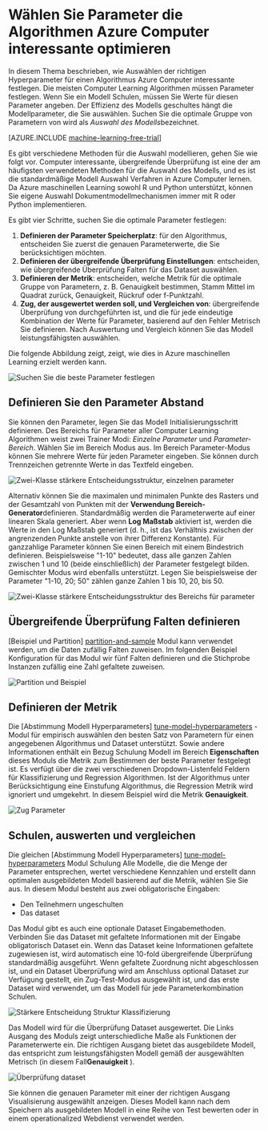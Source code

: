 <properties
    pageTitle="Wählen Sie Parameter Optimieren Ihrer Algorithmen Azure Computer interessante | Microsoft Azure"
    description="Erläutert, wie die optimale Parameter für einen Algorithmus Azure Computer interessante festlegen aus."
    services="machine-learning"
    documentationCenter=""
    authors="bradsev"
    manager="jhubbard"
    editor="cgronlun"/>

<tags
    ms.service="machine-learning"
    ms.workload="data-services"
    ms.tgt_pltfrm="na"
    ms.devlang="na"
    ms.topic="article"
    ms.date="09/12/2016"
    ms.author="bradsev" />


# <a name="choose-parameters-to-optimize-your-algorithms-in-azure-machine-learning"></a>Wählen Sie Parameter die Algorithmen Azure Computer interessante optimieren

In diesem Thema beschrieben, wie Auswählen der richtigen Hyperparameter für einen Algorithmus Azure Computer interessante festlegen. Die meisten Computer Learning Algorithmen müssen Parameter festlegen. Wenn Sie ein Modell Schulen, müssen Sie Werte für diesen Parameter angeben. Der Effizienz des Modells geschultes hängt die Modellparameter, die Sie auswählen. Suchen Sie die optimale Gruppe von Parametern von wird als *Auswahl des Modells*bezeichnet.

[AZURE.INCLUDE [machine-learning-free-trial](../../includes/machine-learning-free-trial.md)]

Es gibt verschiedene Methoden für die Auswahl modellieren, gehen Sie wie folgt vor. Computer interessante, übergreifende Überprüfung ist eine der am häufigsten verwendeten Methoden für die Auswahl des Modells, und es ist die standardmäßige Modell Auswahl Verfahren in Azure Computer lernen. Da Azure maschinellen Learning sowohl R und Python unterstützt, können Sie eigene Auswahl Dokumentmodellmechanismen immer mit R oder Python implementieren.

Es gibt vier Schritte, suchen Sie die optimale Parameter festlegen:

1.  **Definieren der Parameter Speicherplatz**: für den Algorithmus, entscheiden Sie zuerst die genauen Parameterwerte, die Sie berücksichtigen möchten.
2.  **Definieren der übergreifende Überprüfung Einstellungen**: entscheiden, wie übergreifende Überprüfung Falten für das Dataset auswählen.
3.  **Definieren der Metrik**: entscheiden, welche Metrik für die optimale Gruppe von Parametern, z. B. Genauigkeit bestimmen, Stamm Mittel im Quadrat zurück, Genauigkeit, Rückruf oder f-Punktzahl.
4.  **Zug, der ausgewertet werden soll, und Vergleichen von**: übergreifende Überprüfung von durchgeführten ist, und die für jede eindeutige Kombination der Werte für Parameter, basierend auf den Fehler Metrisch Sie definieren. Nach Auswertung und Vergleich können Sie das Modell leistungsfähigsten auswählen.

Die folgende Abbildung zeigt, zeigt, wie dies in Azure maschinellen Learning erzielt werden kann.

![Suchen Sie die beste Parameter festlegen](./media/machine-learning-algorithm-parameters-optimize/fig1.png)

## <a name="define-the-parameter-space"></a>Definieren Sie den Parameter Abstand
Sie können den Parameter, legen Sie das Modell Initialisierungsschritt definieren. Des Bereichs für Parameter aller Computer Learning Algorithmen weist zwei Trainer Modi: *Einzelne Parameter* und *Parameter-Bereich*. Wählen Sie im Bereich Modus aus. Im Bereich Parameter-Modus können Sie mehrere Werte für jeden Parameter eingeben. Sie können durch Trennzeichen getrennte Werte in das Textfeld eingeben.

![Zwei-Klasse stärkere Entscheidungsstruktur, einzelnen parameter](./media/machine-learning-algorithm-parameters-optimize/fig2.png)

 Alternativ können Sie die maximalen und minimalen Punkte des Rasters und der Gesamtzahl von Punkten mit der **Verwendung Bereich-Generator**definieren. Standardmäßig werden die Parameterwerte auf einer linearen Skala generiert. Aber wenn **Log Maßstab** aktiviert ist, werden die Werte in den Log Maßstab generiert (d. h., ist das Verhältnis zwischen der angrenzenden Punkte anstelle von ihrer Differenz Konstante). Für ganzzahlige Parameter können Sie einen Bereich mit einem Bindestrich definieren. Beispielsweise "1-10" bedeutet, dass alle ganzen Zahlen zwischen 1 und 10 (beide einschließlich) der Parameter festgelegt bilden. Gemischter Modus wird ebenfalls unterstützt. Legen Sie beispielsweise der Parameter "1-10, 20; 50" zählen ganze Zahlen 1 bis 10, 20, bis 50.

![Zwei-Klasse stärkere Entscheidungsstruktur des Bereichs für parameter](./media/machine-learning-algorithm-parameters-optimize/fig3.png)

## <a name="define-cross-validation-folds"></a>Übergreifende Überprüfung Falten definieren
[Beispiel und Partition] [ partition-and-sample] Modul kann verwendet werden, um die Daten zufällig Falten zuweisen. Im folgenden Beispiel Konfiguration für das Modul wir fünf Falten definieren und die Stichprobe Instanzen zufällig eine Zahl gefaltete zuweisen.

![Partition und Beispiel](./media/machine-learning-algorithm-parameters-optimize/fig4.png)


## <a name="define-the-metric"></a>Definieren der Metrik
Die [Abstimmung Modell Hyperparameters] [ tune-model-hyperparameters] -Modul für empirisch auswählen den besten Satz von Parametern für einen angegebenen Algorithmus und Dataset unterstützt. Sowie andere Informationen enthält ein Bezug Schulung Modell im Bereich **Eigenschaften** dieses Moduls die Metrik zum Bestimmen der beste Parameter festgelegt ist. Es verfügt über die zwei verschiedenen Dropdown-Listenfeld Feldern für Klassifizierung und Regression Algorithmen. Ist der Algorithmus unter Berücksichtigung eine Einstufung Algorithmus, die Regression Metrik wird ignoriert und umgekehrt. In diesem Beispiel wird die Metrik **Genauigkeit**.   

![Zug Parameter](./media/machine-learning-algorithm-parameters-optimize/fig5.png)

## <a name="train-evaluate-and-compare"></a>Schulen, auswerten und vergleichen  
Die gleichen [Abstimmung Modell Hyperparameters] [ tune-model-hyperparameters] Modul Schulung Alle Modelle, die die Menge der Parameter entsprechen, wertet verschiedene Kennzahlen und erstellt dann optimalen ausgebildeten Modell basierend auf die Metrik, wählen Sie Sie aus. In diesem Modul besteht aus zwei obligatorische Eingaben:

* Den Teilnehmern ungeschulten
* Das dataset

Das Modul gibt es auch eine optionale Dataset Eingabemethoden. Verbinden Sie das Dataset mit gefaltete Informationen mit der Eingabe obligatorisch Dataset ein. Wenn das Dataset keine Informationen gefaltete zugewiesen ist, wird automatisch eine 10-fold übergreifende Überprüfung standardmäßig ausgeführt. Wenn gefaltete Zuordnung nicht abgeschlossen ist, und ein Dataset Überprüfung wird am Anschluss optional Dataset zur Verfügung gestellt, ein Zug-Test-Modus ausgewählt ist, und das erste Dataset wird verwendet, um das Modell für jede Parameterkombination Schulen.

![Stärkere Entscheidung Struktur Klassifizierung](./media/machine-learning-algorithm-parameters-optimize/fig6a.png)

Das Modell wird für die Überprüfung Dataset ausgewertet. Die Links Ausgang des Moduls zeigt unterschiedliche Maße als Funktionen der Parameterwerte ein. Die richtigen Ausgang bietet das ausgebildete Modell, das entspricht zum leistungsfähigsten Modell gemäß der ausgewählten Metrisch (in diesem Fall**Genauigkeit** ).  

![Überprüfung dataset](./media/machine-learning-algorithm-parameters-optimize/fig6b.png)

Sie können die genauen Parameter mit einer der richtigen Ausgang Visualisierung ausgewählt anzeigen. Dieses Modell kann nach dem Speichern als ausgebildeten Modell in eine Reihe von Test bewerten oder in einem operationalized Webdienst verwendet werden.

<!-- Module References -->
[partition-and-sample]: https://msdn.microsoft.com/library/azure/a8726e34-1b3e-4515-b59a-3e4a475654b8/
[tune-model-hyperparameters]: https://msdn.microsoft.com/library/azure/038d91b6-c2f2-42a1-9215-1f2c20ed1b40/
